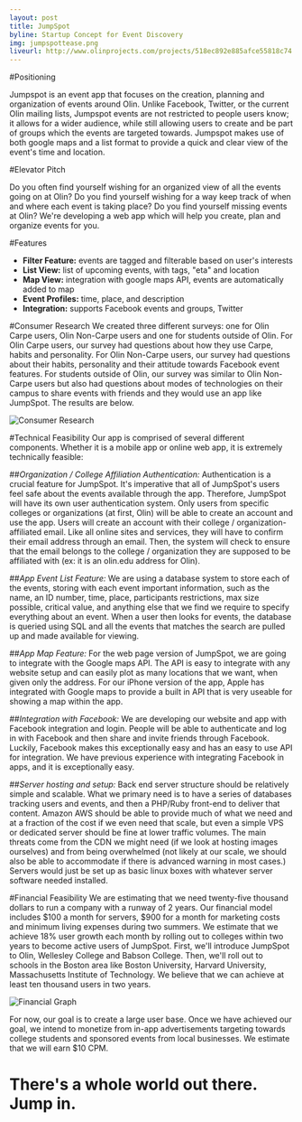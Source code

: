 ```yaml
---
layout: post
title: JumpSpot
byline: Startup Concept for Event Discovery
img: jumpspottease.png
liveurl: http://www.olinprojects.com/projects/518ec892e885afce55818c74
---
```

#Positioning

Jumpspot is an event app that focuses on the creation, planning and organization of events around Olin. Unlike Facebook, Twitter, or the current Olin mailing lists, Jumpspot events are not restricted to people users know; it allows for a wider audience, while still allowing users to create and be part of groups which the events are targeted towards. Jumpspot makes use of both google maps and a list format to provide a quick and clear view of the event's time and location. 

#Elevator Pitch

Do you often find yourself wishing for an organized view of all the events going on at Olin? Do you find yourself wishing for a way keep track of when and where each event is taking place? Do you find yourself missing events at Olin? We're developing a web app which will help you create, plan and organize events for you.

#Features
<ul>
  <li><b>Filter Feature:</b>   events are tagged and filterable based on user's interests</li>
  <li><b>List View:</b>   list of upcoming events, with tags, "eta" and location</li>
  <li><b>Map View:</b>   integration with google maps API, events are automatically added to map</li>
  <li><b>Event Profiles:</b>  time, place, and description</li>
  <li><b>Integration:</b>   supports Facebook events and groups, Twitter</li>
</ul>

#Consumer Research
We created three different surveys: one for Olin Carpe users, Olin Non-Carpe users and one for students outside of Olin. For Olin Carpe users, our survey had questions about how they use Carpe, habits and personality. For Olin Non-Carpe users, our survey had questions about their habits, personality and their attitude towards Facebook event features. For students outside of Olin, our survey was similar to Olin Non-Carpe users but also had questions about modes of technologies on their campus to share events with friends and they would use an app like JumpSpot. The results are below.

<img src="http://i.imgur.com/yb9Q9r3.png" alt="Consumer Research" >

#Technical Feasibility
Our app is comprised of several different components. Whether it is a mobile app or online web app, it is extremely technically feasible:

##<i>Organization / College Affiliation Authentication:</i>
Authentication is a crucial feature for JumpSpot. It's imperative that all of JumpSpot's users feel safe about the events available through the app. Therefore, JumpSpot will have its own user authentication system. Only users from specific colleges or organizations (at first, Olin) will be able to create an account and use the app.
Users will create an account with their college / organization-affiliated email. Like all online sites and services, they will have to confirm their email address through an email. Then, the system will check to ensure that the email belongs to the college / organization they are supposed to be affiliated with (ex: it is an olin.edu address for Olin).

##<i>App Event List Feature:</i>
We are using a database system to store each of the events, storing with each event important information, such as the name, an ID number, time, place, participants restrictions, max size possible, critical value, and anything else that we find we require to specify everything about an event. When a user then looks for events, the database is queried using SQL and all the events that matches the search are pulled up and made available for viewing. 

##<i>App Map Feature:</i>
For the web page version of JumpSpot, we are going to integrate with the Google maps API. The API is easy to integrate with any website setup and can easily plot as many locations that we want, when given only the address. For our iPhone version of the app, Apple has integrated with Google maps to provide a built in API that is very useable for showing a map within the app.

##<i>Integration with Facebook:</i>
We are developing our website and app with Facebook integration and login. People will be able to authenticate and log in with Facebook and then share and invite friends through Facebook. Luckily, Facebook makes this exceptionally easy and has an easy to use API for integration. We have previous experience with integrating Facebook in apps, and it is exceptionally easy. 

##<i>Server hosting and setup:</i>
Back end server structure should be relatively simple and scalable. What we primary need is to have a series of databases tracking users and events, and then a PHP/Ruby front-end to deliver that content. Amazon AWS should be able to provide much of what we need and at a fraction of the cost if we even need that scale, but even a simple VPS or dedicated server should be fine at lower traffic volumes. The main threats come from the CDN we might need (if we look at hosting images ourselves) and from being overwhelmed (not likely at our scale, we should also be able to accommodate if there is advanced warning in most cases.) Servers would just be set up as basic linux boxes with whatever server software needed installed.

#Financial Feasibility
We are estimating that we need twenty-five thousand dollars to run a company with a runway of 2 years. Our financial model includes $100 a month for servers, $900 for a month for marketing costs and minimum living expenses during two summers. We estimate that we achieve 18% user growth each month by rolling out to colleges within two years to become active users of JumpSpot. First, we'll introduce JumpSpot to Olin, Wellesley College and Babson College. Then, we'll roll out to schools in the Boston area like Boston University, Harvard University, Massachusetts Institute of Technology. We believe that we can achieve at least ten thousand users in two years.

<img src="http://i.imgur.com/TCZHvTP.png" alt="Financial Graph" >

For now, our goal is to create a large user base. Once we have achieved our goal, we intend to monetize from in-app advertisements targeting towards college students and sponsored events from local businesses. We estimate that we will earn $10 CPM. 


# There's a whole world out there. Jump in.